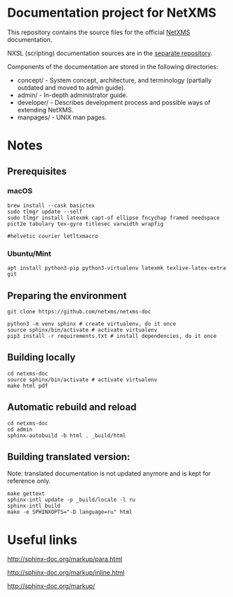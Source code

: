 # Documentation project for NetXMS

This repository contains the source files for the official [NetXMS](https://netxms.com) documentation.

NXSL (scripting) documentation sources are in the [separate repository](https://github.com/netxms/nxsl-doc).

Components of the documentation are stored in the following directories:

- concept/ - System concept, architecture, and terminology (partially outdated and moved to admin guide).
- admin/ - In-depth administrator guide.
- developer/ - Describes development process and possible ways of extending NetXMS.
- manpages/ - UNIX man pages.

# Notes

## Prerequisites

### macOS

```shell
brew install --cask basictex
sudo tlmgr update --self
sudo tlmgr install latexmk capt-of ellipse fncychap framed needspace pict2e tabulary tex-gyre titlesec varwidth wrapfig

#helvetic courier letltxmacro
```

### Ubuntu/Mint

```shell
apt install python3-pip python3-virtualenv latexmk texlive-latex-extra git
```

## Preparing the environment

```shell
git clone https://github.com/netxms/netxms-doc

python3 -m venv sphinx # create virtualenv, do it once
source sphinx/bin/activate # activate virtualenv
pip3 install -r requirements.txt # install dependencies, do it once
```

## Building locally

```shell
cd netxms-doc
source sphinx/bin/activate # activate virtualenv
make html pdf
```

## Automatic rebuild and reload

```shell
cd netxms-doc
cd admin
sphinx-autobuild -b html . _build/html
```

## Building translated version:

Note: translated documentation is not updated anymore and is kept for reference only.

```shell
make gettext
sphinx-intl update -p _build/locale -l ru
sphinx-intl build
make -e SPHINXOPTS="-D language=ru" html
```

# Useful links

http://sphinx-doc.org/markup/para.html

http://sphinx-doc.org/markup/inline.html

http://sphinx-doc.org/markup/
